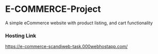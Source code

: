 # E-COMMERCE-Project #

 A simple eCommerce website with product listing, and cart functionality

### Hosting Link ###

https://e-commerce-scandiweb-task.000webhostapp.com/